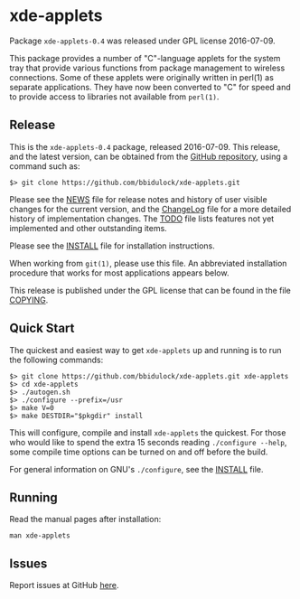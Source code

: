 [xde-applets -- read me first file.  2016-07-09]: #

xde-applets
===========

Package `xde-applets-0.4` was released under GPL license 2016-07-09.

This package provides a number of "C"-language applets for the system
tray that provide various functions from package management to wireless
connections.  Some of these applets were originally written in perl(1)
as separate applications.  They have now been converted to "C" for speed
and to provide access to libraries not available from `perl(1)`.


Release
-------

This is the `xde-applets-0.4` package, released 2016-07-09.  This release,
and the latest version, can be obtained from the [GitHub repository][1],
using a command such as:

    $> git clone https://github.com/bbidulock/xde-applets.git

Please see the [NEWS][2] file for release notes and history of user visible
changes for the current version, and the [ChangeLog][3] file for a more
detailed history of implementation changes.  The [TODO][4] file lists
features not yet implemented and other outstanding items.

Please see the [INSTALL][5] file for installation instructions.

When working from `git(1)`, please use this file.  An abbreviated
installation procedure that works for most applications appears below.

This release is published under the GPL license that can be found in
the file [COPYING][6].


Quick Start
-----------

The quickest and easiest way to get `xde-applets` up and running is to
run the following commands:

    $> git clone https://github.com/bbidulock/xde-applets.git xde-applets
    $> cd xde-applets
    $> ./autogen.sh
    $> ./configure --prefix=/usr
    $> make V=0
    $> make DESTDIR="$pkgdir" install

This will configure, compile and install `xde-applets` the quickest.  For
those who would like to spend the extra 15 seconds reading `./configure
--help`, some compile time options can be turned on and off before the
build.

For general information on GNU's `./configure`, see the [INSTALL][5] file.


Running
-------

Read the manual pages after installation:

    man xde-applets


Issues
------

Report issues at GitHub [here][7].



[1]: https://github.com/bbidulock/xde-applets
[2]: NEWS
[3]: ChangeLog
[4]: TODO
[5]: INSTALL
[6]: COPYING
[7]: https://github.com/bbidulock/xde-applets/issues

[ vim: set ft=markdown sw=4 tw=80 nocin nosi fo+=tcqlorn spell: ]: #
